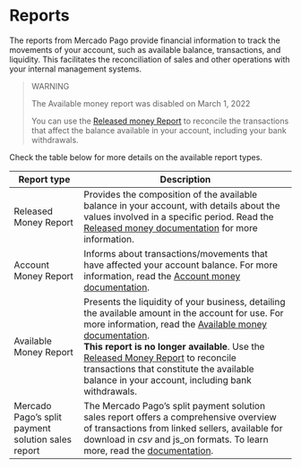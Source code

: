 # Reports

The reports from Mercado Pago provide financial information to track the movements of your account, such as available balance, transactions, and liquidity. This facilitates the reconciliation of sales and other operations with your internal management systems.

> WARNING
>
> The Available money report was disabled on March 1, 2022
>
> You can use the [Released money Report](https://www.mercadopago[FAKER][URL][DOMAIN]/developers/en/guides/additional-content/reports/released-money/introduction) to reconcile the transactions that affect the balance available in your account, including your bank withdrawals.

Check the table below for more details on the available report types.

| Report type | Description |
|---|---|
| Released Money Report | Provides the composition of the available balance in your account, with details about the values involved in a specific period. Read the [Released money documentation](https://www.mercadopago.com[FAKER][URL][DOMAIN]/developers/en/guides/additional-content/reports/released-money/introduction) for more information. |
| Account Money Report | Informs about transactions/movements that have affected your account balance. For more information, read the [Account money documentation](https://www.mercadopago.com[FAKER][URL][DOMAIN]/developers/en/guides/additional-content/reports/account-money/introduction). |
| Available Money Report | Presents the liquidity of your business, detailing the available amount in the account for use. For more information, read the [Available money documentation](https://www.mercadopago.com[FAKER][URL][DOMAIN]/developers/en/guides/additional-content/reports/available-money/introduction).<br> **This report is no longer available**. Use the [Released Money Report](https://www.mercadopago.com[FAKER][URL][DOMAIN]/developers/en/guides/additional-content/reports/released-money/introduction) to reconcile transactions that constitute the available balance in your account, including bank withdrawals. |
| Mercado Pago’s split payment solution sales report | The Mercado Pago’s split payment solution sales report offers a comprehensive overview of transactions from linked sellers, available for download in _csv_ and js_on formats. To learn more, read the [documentation](/developers/en/docs/checkout-pro/additional-content/reports/sales-report/introduction). |